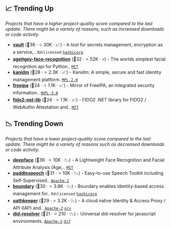 ## 📈 Trending Up

_Projects that have a higher project-quality score compared to the last update. There might be a variety of reasons, such as increased downloads or code activity._

- <b><a href="https://github.com/hashicorp/vault">vault</a></b> (🥇36 ·  ⭐ 30K · 📈) - A tool for secrets management, encryption as a service,.. <code>❗Unlicensed</code> <a href="https://www.hashicorp.com/"><code>hashicorp</code></a>
- <b><a href="https://github.com/ageitgey/face_recognition">ageitgey-face-recognition</a></b> (🥈32 ·  ⭐ 52K · 💀) - The worlds simplest facial recognition api for Python.. <code><a href="http://bit.ly/34MBwT8">MIT</a></code>
- <b><a href="https://github.com/kanidm/kanidm">kanidm</a></b> (🥉28 ·  ⭐ 2.3K · 📈) - Kanidm: A simple, secure and fast identity management platform. <code><a href="http://bit.ly/3postzC">MPL-2.0</a></code>
- <b><a href="https://github.com/freeipa/freeipa">freeipa</a></b> (🥉24 ·  ⭐ 1.1K · 📈) - Mirror of FreeIPA, an integrated security information.. <code><a href="http://bit.ly/2M0xdwT">❗️GPL-3.0</a></code>
- <b><a href="https://github.com/passwordless-lib/fido2-net-lib">fido2-net-lib</a></b> (🥉24 ·  ⭐ 1.1K · 📈) - FIDO2 .NET library for FIDO2 / WebAuthn Attestation and.. <code><a href="http://bit.ly/34MBwT8">MIT</a></code>

## 📉 Trending Down

_Projects that have a lower project-quality score compared to the last update. There might be a variety of reasons such as decreased downloads or code activity._

- <b><a href="https://github.com/serengil/deepface">deepface</a></b> (🥇36 ·  ⭐ 10K · 📉) - A Lightweight Face Recognition and Facial Attribute Analysis (Age,.. <code><a href="http://bit.ly/34MBwT8">MIT</a></code>
- <b><a href="https://github.com/PaddlePaddle/PaddleSpeech">paddlespeech</a></b> (🥈31 ·  ⭐ 10K · 📉) - Easy-to-use Speech Toolkit including Self-Supervised.. <code><a href="http://bit.ly/3nYMfla">Apache-2</a></code>
- <b><a href="https://github.com/hashicorp/boundary">boundary</a></b> (🥉30 ·  ⭐ 3.8K · 📉) - Boundary enables identity-based access management for.. <code>❗Unlicensed</code> <a href="https://www.hashicorp.com/"><code>hashicorp</code></a>
- <b><a href="https://github.com/ory/oathkeeper">oathkeeper</a></b> (🥉29 ·  ⭐ 3.2K · 📉) - A cloud native Identity & Access Proxy / API (IAP) and.. <code><a href="http://bit.ly/3nYMfla">Apache-2</a></code> <a href="https://www.ory.sh/"><code>ory</code></a>
- <b><a href="https://github.com/decentralized-identity/did-resolver">did-resolver</a></b> (🥈21 ·  ⭐ 210 · 📉) - Universal did-resolver for javascript environments. <code><a href="http://bit.ly/3nYMfla">Apache-2</a></code> <a href="https://identity.foundation/"><code>dif</code></a>

